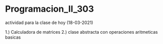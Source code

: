 # Programacion_II_303
actividad para la clase de hoy (18-03-2021)

1.) Calculadora de matrices 
2.) clase abstracta con operaciones aritmeticas basicas
